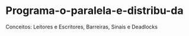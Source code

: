 # Programa-o-paralela-e-distribu-da
Conceitos: Leitores e Escritores, Barreiras, Sinais e Deadlocks

